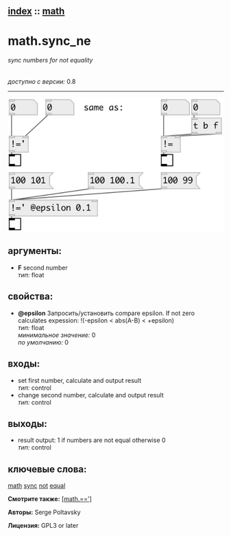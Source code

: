 [index](index.html) :: [math](category_math.html)
---

# math.sync_ne

###### sync numbers for not equality

*доступно с версии:* 0.8

---




[![example](../examples/img/math.sync_ne.jpg)](../examples/pd/math.sync_ne.pd)



## аргументы:

* **F**
second number<br>
_тип:_ float<br>





## свойства:

* **@epsilon** 
Запросить/установить compare epsilon. If not zero calculates expession: !(-epsilon &lt; abs(A-B) &lt;
+epsilon)<br>
_тип:_ float<br>
_минимальное значение:_ 0<br>
_по умолчанию:_ 0<br>



## входы:

* set first number, calculate and output result<br>
_тип:_ control
* change second number, calculate and output result<br>
_тип:_ control



## выходы:

* result output: 1 if numbers are not equal otherwise 0<br>
_тип:_ control



## ключевые слова:

[math](keywords/math.html)
[sync](keywords/sync.html)
[not](keywords/not.html)
[equal](keywords/equal.html)



**Смотрите также:**
[\[math.==&#39;\]](math.%3D%3D%27.html)




**Авторы:** Serge Poltavsky




**Лицензия:** GPL3 or later





